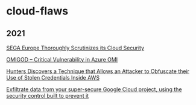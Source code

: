 # cloud-flaws

## 2021

[SEGA Europe Thoroughly Scrutinizes its Cloud Security](https://vpnoverview.com/news/sega-europe-security-report/)

[OMIGOD – Critical Vulnerability in Azure OMI](https://www.eshlomo.us/omigod-azure-omi-vulnerability/)

[Hunters Discovers a Technique that Allows an Attacker to Obfuscate their Use of Stolen Credentials Inside AWS](https://www.hunters.ai/blog/hunters-research-detecting-obfuscated-attacker-ip-in-aws)

[Exfiltrate data from your super-secure Google Cloud project, using the security control built to prevent it](https://trustoncloud.com/exfiltrate-data-from-your-super-secure-google-cloud-project-using-the-security-control-built-to-prevent-it/)
